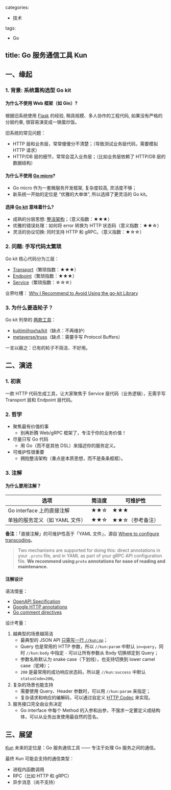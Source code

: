 categories:
- 技术

tags:
- Go

title: Go 服务通信工具 Kun
---

## 一、缘起

### 1. 背景: 系统重构选型 Go kit

#### 为什么不使用 Web 框架（如 Gin）?

根据旧系统使用 [Flask][1] 的经验, 稍具规模、多人协作的工程代码, 如果没有严格的分层约束, 很容易演变成一锅蛋炒饭。

旧系统的常见问题：

- HTTP 层和业务层，常常傻傻分不清楚；（导致测试业务层代码，需要模拟 HTTP 请求）
- HTTP/DB 层的细节，常常会混入业务层；（比如业务层依赖了 HTTP/DB 层的数据结构）

#### 为什么不使用 [Go micro][2]?

- Go micro 作为一套微服务开发框架, 复杂度较高, 灵活度不够；
- 新系统一开始的定位是 “优雅的大单体”, 所以选择了更灵活的 Go kit。

#### 选择 [Go kit][3] 意味着什么?

- 成熟的分层思想: [整洁架构][4]；（意义指数：★★★）
- 优雅的错误处理：如何将 error 转换为 HTTP 状态码（意义指数：★★☆）
- 灵活的协议切换: 同时支持 HTTP 和 gRPC。（意义指数：★☆☆）

### 2. 问题: 手写代码太繁琐

Go kit 核心代码分为三层：

- [Transport][5]（繁琐指数：★★★）
- [Endpoint][6]（繁琐指数：★★★）
- [Service][7]（繁琐指数：☆☆☆）

业界吐槽：
[Why I Recommend to Avoid Using the go-kit Library][8]

### 3. 为什么要造轮子？

Go kit 列举的 [两款工具][9]：

- [kujtimiihoxha/kit](https://github.com/kujtimiihoxha/kit)（缺点：不再维护）
- [metaverse/truss](https://github.com/metaverse/truss)（缺点：需要手写 Protocol Buffers）

一言以蔽之：已有的轮子不简洁、不好用。

## 二、演进

### 1. 初衷

一款 HTTP 代码生成工具，让大家聚焦于 Service 层代码（业务逻辑），无需手写 Transport 层和 Endpoint 层代码。

### 2. 哲学

- 聚焦最有价值的事
    + 别再折腾 Web/gRPC 框架了，专注于你的业务价值！
- 尽量只写 Go 代码
    + 用 Go（而不是其他 DSL）来描述你的服务定义。
- 可维护性很重要
    + 拥抱整洁架构（重点是本质思想，而不是条条框框）。

### 3. 注解

#### 为什么要用注解？

| 选项 | 简洁度 | 可维护性 |
| --- | --- | --- |
| Go interface 上的直接注解 | ★★☆ | ★★★ |
| 单独的服务定义（如 YAML 文件） |  ★★☆ | ★★☆（参考备注） |

**备注**：「直接注解」的可维护性高于「YAML 文件」，源自 [Where to configure transcoding][10]。
> 
> Two mechanisms are supported for doing this: direct annotations in your `.proto` file, and in YAML as part of your gRPC API configuration file. **We recommend using `proto` annotations for ease of reading and maintenance.**

#### 注解设计

语法借鉴：

- [OpenAPI Specification][11]
- [Google HTTP annotations][12]
- [Go comment directives][13]

设计考量：

1. 越典型的场景越简洁
    - 最典型的 JSON API [只需写一行 `//kun:op`][14]；
    - Query 也是常用的 HTTP 参数，所以 `//kun:param` 中默认 `in=query`，同时 `//kun:body` 中指定 `-` 可以让所有参数从 Body 切换绑定到 Query；
    - 参数名称默认为 snake case（下划线），也支持切换到 lower camel case（驼峰）；
    - `200` 是最常用的成功响应状态码，所以是 `//kun:success` 中默认 `statusCode=200`。
2. 复杂的场景也能支持
    - 需要使用 Query、Header 参数时，可以用 `//kun:param` 来指定；
    - 复杂请求和响应的编解码，可以通过自定义 [HTTP Codec][15] 来实现。
3. 服务接口完全由业务决定
    - Go interface 中每个 Method 的入参和出参，不强求一定要定义成结构体，可以从业务出发使用最自然的签名。


## 三、展望

[Kun][16] 未来的定位是：Go 服务通信工具 —— 专注于处理 Go 服务之间的通信。

最终 Kun 可能会支持的通信类型：

- 进程内函数调用
- RPC（比如 HTTP 和 gRPC）
- 异步消息（尚不支持）


[1]: https://github.com/pallets/flask
[2]: https://github.com/asim/go-micro
[3]: https://github.com/go-kit/kit
[4]: https://blog.cleancoder.com/uncle-bob/2012/08/13/the-clean-architecture.html
[5]: https://gokit.io/faq/#transports-mdash-what-are-go-kit-transports
[6]: https://gokit.io/faq/#endpoints-mdash-what-are-go-kit-endpoints
[7]: https://gokit.io/faq/#services-mdash-what-is-a-go-kit-service
[8]: https://gist.github.com/posener/330c2b08aaefdea6f900ff0543773b2e
[9]: https://github.com/go-kit/kit#code-generators
[10]: https://cloud.google.com/endpoints/docs/grpc/transcoding#where_to_configure_transcoding
[11]: https://spec.openapis.org/oas/latest.html
[12]: https://github.com/googleapis/googleapis/blob/master/google/api/http.proto
[13]: https://pkg.go.dev/cmd/compile#hdr-Compiler_Directives
[14]: https://github.com/RussellLuo/kun#http
[15]: https://github.com/RussellLuo/kun/blob/8684eab1737f3f938bb0b6faab099a03f49c8beb/pkg/httpcodec/codec.go#L8-L23
[16]: https://github.com/RussellLuo/kun
